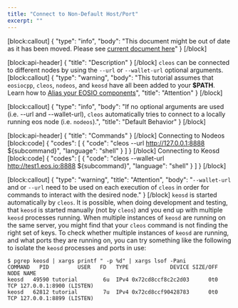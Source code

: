 ```yaml
---
title: "Connect to Non-Default Host/Port"
excerpt: ""
---
```

[block:callout]
{
  "type": "info",
  "body": "This document might be out of date as it has been moved. Please see [current document here](https://developers.eos.io/eosio-cleos/docs/connecting-to-non-default-hostport)"
}
[/block]

[block:api-header]
{
  "title": "Description"
}
[/block]
`cleos` can be connected to different nodes by using the `--url` or `--wallet-url` optional arguments.
[block:callout]
{
  "type": "warning",
  "body": "This tutorial assumes that `eosiocpp`, `cleos`, `nodeos`, and `keosd` have all been added to your **$PATH**. Learn how to [Alias your EOSIO components](https://developers.eos.io/eosio-cpp/docs/aliasing-eosio-components)",
  "title": "Attention"
}
[/block]

[block:callout]
{
  "type": "info",
  "body": "If no optional arguments are used (i.e. --url and --wallet-url), `cleos` automatically tries to connect to a locally running eos node (i.e. `nodeos`).",
  "title": "Default Behavior"
}
[/block]

[block:api-header]
{
  "title": "Commands"
}
[/block]
Connecting to Nodeos
[block:code]
{
  "codes": [
    {
      "code": "cleos --url http://127.0.0.1:8888 ${subcommand}",
      "language": "shell"
    }
  ]
}
[/block]
Connecting to Keosd
[block:code]
{
  "codes": [
    {
      "code": "cleos --wallet-url http://test1.eos.io:8888 ${subcommand}",
      "language": "shell"
    }
  ]
}
[/block]

[block:callout]
{
  "type": "warning",
  "title": "Attention",
  "body": "`--wallet-url` and or `--url` need to be used on each execution of `cleos` in order for commands to interact with the desired node."
}
[/block]
`keosd` is started automatically by `cleos`.  It is possible, when doing development and testing, that `keosd` is started manually (not by `cleos`) and you end up with multiple `keosd` processes running.  When multiple instances of `keosd` are running on the same server, you might find that your `cleos` command is not finding the right set of keys.  To check whether multiple instances of `keosd` are running, and what ports they are running on, you can try something like the following to isolate the `keosd` processes and ports in use:
```
$ pgrep keosd | xargs printf " -p %d" | xargs lsof -Pani
COMMAND   PID         USER   FD   TYPE             DEVICE SIZE/OFF NODE NAME
keosd   49590 tutorial        6u  IPv4 0x72cd8ccf8c2c2d03      0t0  TCP 127.0.0.1:8900 (LISTEN)
keosd   62812 tutorial        7u  IPv4 0x72cd8ccf90428783      0t0  TCP 127.0.0.1:8899 (LISTEN)
```